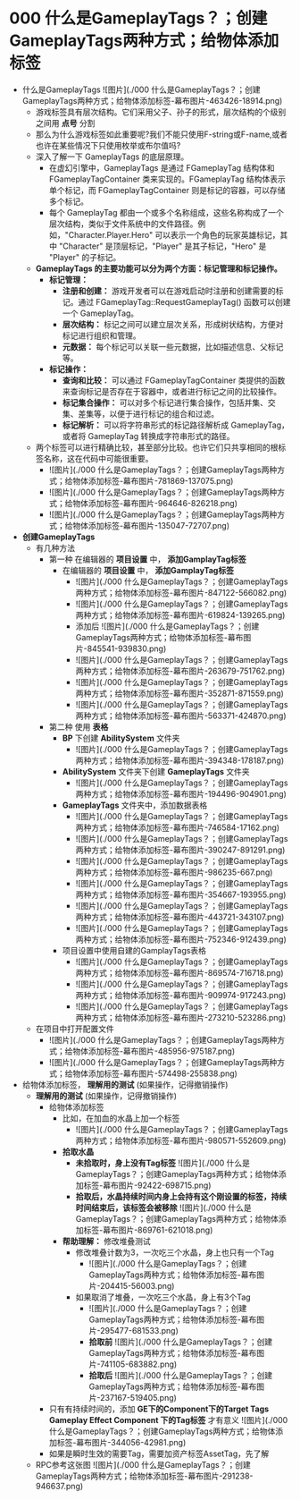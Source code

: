 # 000 什么是GameplayTags？；创建GameplayTags两种方式；给物体添加标签
- 什么是GameplayTags ![图片](./000 什么是GameplayTags？；创建GameplayTags两种方式；给物体添加标签-幕布图片-463426-18914.png)
    - 游戏标签具有层次结构。它们采用父子、孙子的形式，层次结构的个级别之间用 **点号** 分割
    - 那么为什么游戏标签如此重要呢?我们不能只使用F-string或F-name,或者也许在某些情况下只使用枚举或布尔值吗?
    - 深入了解一下 GameplayTags 的底层原理。
        - 在虚幻引擎中，GameplayTags 是通过 FGameplayTag 结构体和 FGameplayTagContainer 类来实现的。FGameplayTag 结构体表示单个标记，而 FGameplayTagContainer 则是标记的容器，可以存储多个标记。
        - 每个 GameplayTag 都由一个或多个名称组成，这些名称构成了一个层次结构，类似于文件系统中的文件路径。例如，"Character.Player.Hero" 可以表示一个角色的玩家英雄标记，其中 "Character" 是顶层标记，"Player" 是其子标记，"Hero" 是 "Player" 的子标记。
    - **GameplayTags 的主要功能可以分为两个方面：标记管理和标记操作。**
        - **标记管理：**
            - **注册和创建：** 游戏开发者可以在游戏启动时注册和创建需要的标记。通过 FGameplayTag::RequestGameplayTag() 函数可以创建一个 GameplayTag。
            - **层次结构：** 标记之间可以建立层次关系，形成树状结构，方便对标记进行组织和管理。
            - **元数据：** 每个标记可以关联一些元数据，比如描述信息、父标记等。
        - **标记操作：**
            - **查询和比较：** 可以通过 FGameplayTagContainer 类提供的函数来查询标记是否存在于容器中，或者进行标记之间的比较操作。
            - **标记集合操作：** 可以对多个标记进行集合操作，包括并集、交集、差集等，以便于进行标记的组合和过滤。
            - **标记解析：** 可以将字符串形式的标记路径解析成 GameplayTag，或者将 GameplayTag 转换成字符串形式的路径。
    - 两个标签可以进行精确比较，甚至部分比较。也许它们只共享相同的根标签名称，这在代码中可能很重要。
        -  ![图片](./000 什么是GameplayTags？；创建GameplayTags两种方式；给物体添加标签-幕布图片-781869-137075.png)
        -  ![图片](./000 什么是GameplayTags？；创建GameplayTags两种方式；给物体添加标签-幕布图片-964646-826218.png)
        -  ![图片](./000 什么是GameplayTags？；创建GameplayTags两种方式；给物体添加标签-幕布图片-135047-72707.png)
- **创建GameplayTags**
    - 有几种方法
        - 第一种 在编辑器的 **项目设置** 中， **添加GamplayTag标签**
            - 在编辑器的 **项目设置** 中， **添加GamplayTag标签**
                -  ![图片](./000 什么是GameplayTags？；创建GameplayTags两种方式；给物体添加标签-幕布图片-847122-566082.png)
                -  ![图片](./000 什么是GameplayTags？；创建GameplayTags两种方式；给物体添加标签-幕布图片-619824-139265.png)
                - 添加后 ![图片](./000 什么是GameplayTags？；创建GameplayTags两种方式；给物体添加标签-幕布图片-845541-939830.png)
                -  ![图片](./000 什么是GameplayTags？；创建GameplayTags两种方式；给物体添加标签-幕布图片-263679-751762.png)
                -  ![图片](./000 什么是GameplayTags？；创建GameplayTags两种方式；给物体添加标签-幕布图片-352871-871559.png)
                -  ![图片](./000 什么是GameplayTags？；创建GameplayTags两种方式；给物体添加标签-幕布图片-563371-424870.png)
        - 第二种 使用 **表格**
            - **BP** 下创建 **AbilitySystem** 文件夹
                -  ![图片](./000 什么是GameplayTags？；创建GameplayTags两种方式；给物体添加标签-幕布图片-394348-178187.png)
            - **AbilitySystem** 文件夹下创建 **GameplayTags** 文件夹
                -  ![图片](./000 什么是GameplayTags？；创建GameplayTags两种方式；给物体添加标签-幕布图片-194496-904901.png)
            - **GameplayTags** 文件夹中，添加数据表格
                -  ![图片](./000 什么是GameplayTags？；创建GameplayTags两种方式；给物体添加标签-幕布图片-746584-17162.png)
                -  ![图片](./000 什么是GameplayTags？；创建GameplayTags两种方式；给物体添加标签-幕布图片-390247-891291.png)
                -  ![图片](./000 什么是GameplayTags？；创建GameplayTags两种方式；给物体添加标签-幕布图片-986235-667.png)
                -  ![图片](./000 什么是GameplayTags？；创建GameplayTags两种方式；给物体添加标签-幕布图片-354667-193955.png)
                -  ![图片](./000 什么是GameplayTags？；创建GameplayTags两种方式；给物体添加标签-幕布图片-443721-343107.png)
                -  ![图片](./000 什么是GameplayTags？；创建GameplayTags两种方式；给物体添加标签-幕布图片-752346-912439.png)
            - 项目设置中使用自建的GamplayTags表格
                -  ![图片](./000 什么是GameplayTags？；创建GameplayTags两种方式；给物体添加标签-幕布图片-869574-716718.png)
                -  ![图片](./000 什么是GameplayTags？；创建GameplayTags两种方式；给物体添加标签-幕布图片-909974-917243.png)
                -  ![图片](./000 什么是GameplayTags？；创建GameplayTags两种方式；给物体添加标签-幕布图片-273210-523286.png)
    - 在项目中打开配置文件
        -  ![图片](./000 什么是GameplayTags？；创建GameplayTags两种方式；给物体添加标签-幕布图片-485956-975187.png)
        -  ![图片](./000 什么是GameplayTags？；创建GameplayTags两种方式；给物体添加标签-幕布图片-574498-255838.png)
- 给物体添加标签， **理解用的测试** (如果操作，记得撤销操作)
    - **理解用的测试** (如果操作，记得撤销操作)
        - 给物体添加标签
            - 比如，在加血的水晶上加一个标签
                -  ![图片](./000 什么是GameplayTags？；创建GameplayTags两种方式；给物体添加标签-幕布图片-980571-552609.png)
            - **拾取水晶**
                - **未拾取时，身上没有Tag标签** ![图片](./000 什么是GameplayTags？；创建GameplayTags两种方式；给物体添加标签-幕布图片-92422-698715.png)
                - **拾取后，水晶持续时间内身上会持有这个刚设置的标签，持续时间结束后，该标签会被移除** ![图片](./000 什么是GameplayTags？；创建GameplayTags两种方式；给物体添加标签-幕布图片-869761-621018.png)
            - **帮助理解：** 修改堆叠测试
                - 修改堆叠计数为3，一次吃三个水晶，身上也只有一个Tag
                    -  ![图片](./000 什么是GameplayTags？；创建GameplayTags两种方式；给物体添加标签-幕布图片-204415-56003.png)
                - 如果取消了堆叠，一次吃三个水晶，身上有3个Tag
                    -  ![图片](./000 什么是GameplayTags？；创建GameplayTags两种方式；给物体添加标签-幕布图片-295477-681533.png)
                    - **拾取前** ![图片](./000 什么是GameplayTags？；创建GameplayTags两种方式；给物体添加标签-幕布图片-741105-683882.png)
                    - **拾取后** ![图片](./000 什么是GameplayTags？；创建GameplayTags两种方式；给物体添加标签-幕布图片-237167-519405.png)
        - 只有有持续时间的，添加 **GE下的Component下的Target Tags Gameplay Effect Component 下的Tag标签** 才有意义 ![图片](./000 什么是GameplayTags？；创建GameplayTags两种方式；给物体添加标签-幕布图片-344056-42981.png)
        - 如果是瞬时生效的需要Tag，需要加资产标签AssetTag，先了解
    - RPC参考这张图 ![图片](./000 什么是GameplayTags？；创建GameplayTags两种方式；给物体添加标签-幕布图片-291238-946637.png)